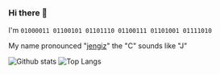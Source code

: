 ### Hi there 👋

I'm `01000011 01100101 01101110 01100111 01101001 01111010`

My name pronounced "[jengiz](https://translate.google.com/#en/tr/jengiz)" the "C" sounds like "J"

<!--
**cilerler/cilerler** is a ✨ _special_ ✨ repository because its `README.md` (this file) appears on your GitHub profile.

Here are some ideas to get you started:

- 🔭 I’m currently working on ...
- 🌱 I’m currently learning ...
- 👯 I’m looking to collaborate on ...
- 🤔 I’m looking for help with ...
- 💬 Ask me about ...
- 📫 How to reach me: ...
- 😄 Pronouns: ...
- ⚡ Fun fact: ...
-->


<!-- ![ReadMe Card](https://github-readme-stats.vercel.app/api/pin/?username=cilerler&repo=ruya&theme=dracula) -->
![Github stats](https://github-readme-stats.vercel.app/api?username=cilerler&show_icons=true&count_private=true&theme=bear)
![Top Langs](https://github-readme-stats.vercel.app/api/top-langs/?username=cilerler&layout=compact&theme=bear)
<!-- ![Wakatime stats](https://github-readme-stats.vercel.app/api/wakatime?username=cilerler) -->
